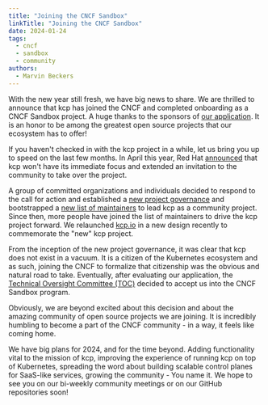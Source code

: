 ```yaml
---
title: "Joining the CNCF Sandbox"
linkTitle: "Joining the CNCF Sandbox"
date: 2024-01-24
tags:
  - cncf
  - sandbox
  - community
authors:
  - Marvin Beckers
---
```


With the new year still fresh, we have big news to share. We are thrilled to announce that kcp has joined the CNCF and completed onboarding as a CNCF Sandbox project. A huge thanks to the sponsors of [our application](https://github.com/cncf/sandbox/issues/47). It is an honor to be among the greatest open source projects that our ecosystem has to offer!

If you haven't checked in with the kcp project in a while, let us bring you up to speed on the last few months. In April this year, Red Hat [announced](https://groups.google.com/g/kcp-users/c/yTe8RMcpxrg) that kcp won't have its immediate focus and extended an invitation to the community to take over the project.

A group of committed organizations and individuals decided to respond to the call for action and established a [new project governance](https://github.com/kcp-dev/kcp/blob/main/GOVERNANCE.md) and bootstrapped a [new list of maintainers](https://github.com/kcp-dev/kcp/pull/2953) to lead kcp as a community project. Since then, more people have joined the list of maintainers to drive the kcp project forward. We relaunched [kcp.io](https://kcp.io) in a new design recently to commemorate the "new" kcp project.

From the inception of the new project governance, it was clear that kcp does not exist in a vacuum. It is a citizen of the Kubernetes ecosystem and as such, joining the CNCF to formalize that citizenship was the obvious and natural road to take. Eventually, after evaluating our application, the [Technical Oversight Committee (TOC)](https://www.cncf.io/people/technical-oversight-committee/) decided to accept us into the CNCF Sandbox program.

Obviously, we are beyond excited about this decision and about the amazing community of open source projects we are joining. It is incredibly humbling to become a part of the CNCF community - in a way, it feels like coming home.

We have big plans for 2024, and for the time beyond. Adding functionality vital to the mission of kcp, improving the experience of running kcp on top of Kubernetes, spreading the word about building scalable control planes for SaaS-like services, growing the community - You name it. We hope to see you on our bi-weekly community meetings or on our GitHub repositories soon!

